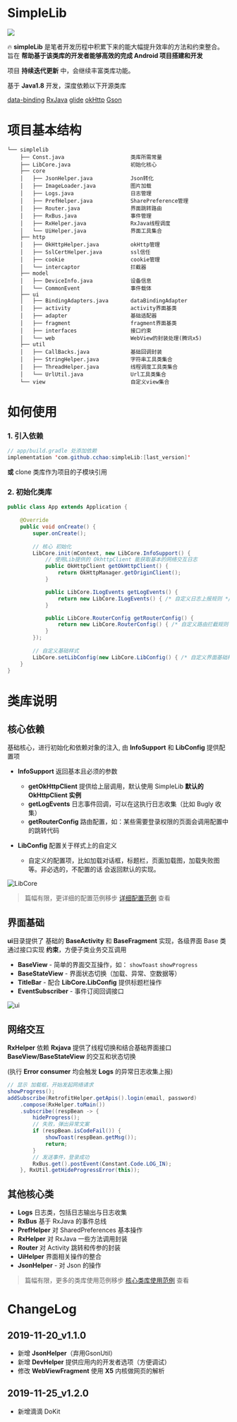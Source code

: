 # SimpleLib
[ ![](https://api.bintray.com/packages/cchao1024/maven/simpleLib/images/download.svg) ](https://bintray.com/cchao1024/maven/simpleLib/_latestVersion)

🔥 **simpleLib** 是笔者开发历程中积累下来的能大幅提升效率的方法和约束整合。旨在 **帮助基于该类库的开发者能够高效的完成 Android 项目搭建和开发**

项目 **持续迭代更新** 中，会继续丰富类库功能。

基于 **Java1.8** 开发，深度依赖以下开源类库

 [data-binding](https://developer.android.com/topic/libraries/data-binding)   [RxJava](https://github.com/ReactiveX/RxJava)  [glide](https://github.com/bumptech/glide)  [okHttp](https://github.com/square/okhttp)  [Gson](https://github.com/google/gson)

# 项目基本结构
```
└── simplelib
    ├── Const.java                     类库所需常量
    ├── LibCore.java                   初始化核心
    ├── core                              
    │   ├── JsonHelper.java            Json转化
    │   ├── ImageLoader.java           图片加载    
    │   ├── Logs.java                  日志管理
    │   ├── PrefHelper.java            SharePreference管理
    │   ├── Router.java                界面跳转路由
    │   ├── RxBus.java                 事件管理
    │   ├── RxHelper.java              RxJava线程调度
    │   └── UiHelper.java              界面工具集合
    ├── http
    │   ├── OkHttpHelper.java          okHttp管理
    │   ├── SslCertHelper.java         ssl信任
    │   ├── cookie                     cookie管理
    │   └── intercaptor                拦截器
    ├── model
    │   ├── DeviceInfo.java            设备信息
    │   └── CommonEvent                事件载体
    ├── ui
    │   ├── BindingAdapters.java       dataBindingAdapter
    │   ├── activity                   activity界面基类
    │   ├── adapter                    基础适配器
    │   ├── fragment                   fragment界面基类
    │   ├── interfaces                 接口约束
    │   └── web                        WebView的封装处理(腾讯x5)
    ├── util
    │   ├── CallBacks.java             基础回调封装
    │   ├── StringHelper.java          字符串工具类集合
    │   ├── ThreadHelper.java          线程调度工具类集合
    │   └── UrlUtil.java               Url工具类集合
    └── view                           自定义view集合
```
# 如何使用
### 1. 引入依赖

```java
// app/build.gradle 处添加依赖
implementation 'com.github.cchao:simpleLib:[last_version]'
```
 **或** clone 类库作为项目的子模块引用
### 2. 初始化类库

```java
public class App extends Application {
    
    @Override
    public void onCreate() {
        super.onCreate();
        
        // 核心 初始化
        LibCore.init(mContext, new LibCore.InfoSupport() {
            // 使用Lib提供的 OkhttpClient 能获取基本的网络交互日志
            public OkHttpClient getOkHttpClient() {
                return OkHttpManager.getOriginClient();
            }

            public LibCore.ILogEvents getLogEvents() {
                return new LibCore.ILogEvents() { /* 自定义日志上报规则 */};
            }

            public LibCore.RouterConfig getRouterConfig() {
                return new LibCore.RouterConfig() { /* 自定义路由拦截规则 */};
            }
        });
        
        // 自定义基础样式
        LibCore.setLibConfig(new LibCore.LibConfig() { /* 自定义界面基础样式 */ });
    }
}
```

# 类库说明

## 核心依赖

基础核心，进行初始化和依赖对象的注入, 由 **InfoSupport** 和 **LibConfig** 提供配置项

* **InfoSupport** 返回基本且必须的参数
  
  * **getOkHttpClient**  提供给上层调用，默认使用 SimpleLib **默认的 OkHttpClient 实例**
  * **getLogEvents**  日志事件回调，可以在这执行日志收集（比如 Bugly 收集）
  * **getRouterConfig**  路由配置，如：某些需要登录权限的页面会调用配置中的跳转代码
* **LibConfig** 配置关于样式上的自定义
  
  - 自定义的配置项，比如加载对话框，标题栏，页面加载图，加载失败图等。非必选的，不配置的话 会返回默认的实现。


![LibCore](https://github.com/cchao1024/simpleLib/raw/master/document/Snipaste_5.png)

> 篇幅有限，更详细的配置范例移步 [详细配置范例](https://github.com/cchao1024/simpleLib/blob/master/document/InitSample.MD) 查看

## 界面基础
**ui**目录提供了 基础的 **BaseActivity** 和 **BaseFragment** 实现，各级界面 Base 类通过接口实现 **约束**，方便子类业务交互调用

- **BaseView** - 简单的界面交互操作，如： `showToast`  `showProgress`
- **BaseStateView** - 界面状态切换（加载、异常、空数据等）
- **TitleBar** - 配合 **LibCore.LibConfig** 提供标题栏操作
- **EventSubscriber** - 事件订阅回调接口

![ui](https://github.com/cchao1024/simpleLib/raw/master/document/Snipaste_1.jpg)



## 网络交互

**RxHelper** 依赖 **Rxjava** 提供了线程切换和结合基础界面接口 **BaseView/BaseStateView** 的交互和状态切换

(执行 **Error consumer** 均会触发 **Logs** 的异常日志收集上报)

```java
// 显示 加载框，开始发起网络请求
showProgress();
addSubscribe(RetrofitHelper.getApis().login(email, password)
    .compose(RxHelper.toMain())
    .subscribe((respBean -> {
        hideProgress();
        // 失败，弹出异常文案
        if (respBean.isCodeFail()) {
            showToast(respBean.getMsg());
            return;
        }
        // 发送事件，登录成功
        RxBus.get().postEvent(Constant.Code.LOG_IN);
    }, RxUtil.getHideProgressError(this));
```



## 其他核心类

- **Logs** 日志类，包括日志输出与日志收集
- **RxBus** 基于 RxJava 的事件总线
- **PrefHelper** 对 SharedPreferences 基本操作
- **RxHelper** 对 RxJava 一些方法调用封装
- **Router** 对 Activity 跳转和传参的封装
- **UiHelper** 界面相关操作的整合
- **JsonHelper** - 对 Json 的操作

> 篇幅有限，更多的类库使用范例移步 [核心类库使用范例](https://github.com/cchao1024/simpleLib/blob/master/document/InitSample.MD) 查看


# ChangeLog

## 2019-11-20_v1.1.0 
- 新增 **JsonHelper**（弃用GsonUtil）
- 新增 **DevHelper** 提供应用内的开发者选项（方便调试）
- 修改 **WebViewFragment** 使用 **X5** 内核做网页的解析
        
## 2019-11-25_v1.2.0
- 新增滴滴 DoKit        
                 